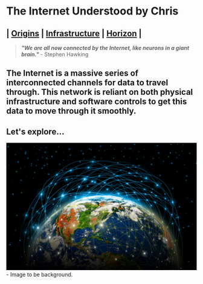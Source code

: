 # The Internet Understood by Chris 
## | [Origins](Origins.md) | [Infrastructure](Infastructure.md) | [Horizon](Future.md) |
> ***"We are all now connected by the Internet, like neurons in a giant brain."*** - Stephen Hawking
## The Internet is a massive series of interconnected channels for data to travel through. This network is reliant on both physical infrastructure and software controls to get this data to move through it smoothly.
## Let's explore...
![Title Image](images/Internetglobe.jpg) - Image to be background. 


